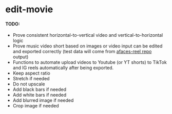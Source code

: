 # edit-movie

#### TODO:
* Prove consistent horizontal-to-vertical video and vertical-to-horizontal logic
* Prove music video short based on images or video input can be edited and exported correctly (test data will come from [afaces-reel repo](https://github.com/afaces/afaces-reel) output)
* Functions to automate upload videos to Youtube (or YT shorts) to TikTok and IG reels automatically after being exported.
* Keep aspect ratio
* Stretch if needed
* Do not upscale
* Add black bars if needed
* Add white bars if needed
* Add blurred image if needed
* Crop image if needed

